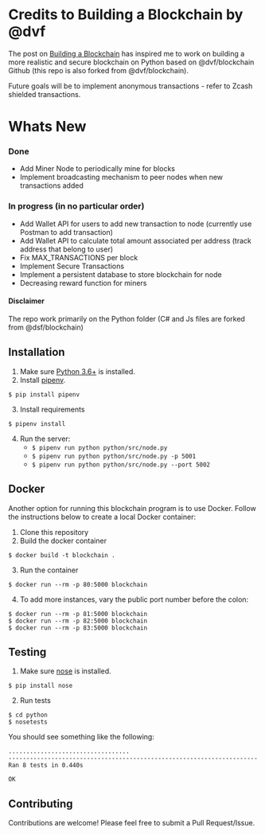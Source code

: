 # Credits to Building a Blockchain by @dvf

The post on [Building a Blockchain](https://medium.com/p/117428612f46) has inspired me to work on building a more realistic and secure  blockchain on Python based on @dvf/blockchain Github (this repo is also forked from @dvf/blockchain).

Future goals will be to implement anonymous transactions - refer to Zcash shielded transactions. 

# Whats New
### Done
- Add Miner Node to periodically mine for blocks 
- Implement broadcasting mechanism to peer nodes when new transactions added

### In progress (in no particular order)
- Add Wallet API for users to add new transaction to node (currently use Postman to add transaction)
- Add Wallet API to calculate total amount associated per address (track address that belong to user)
- Fix MAX_TRANSACTIONS per block 
- Implement Secure Transactions
- Implement a persistent database to store blockchain for node
- Decreasing reward function for miners

#### Disclaimer
The repo work primarily on the Python folder (C# and Js files are forked from @dsf/blockchain)

## Installation

1. Make sure [Python 3.6+](https://www.python.org/downloads/) is installed. 
2. Install [pipenv](https://github.com/kennethreitz/pipenv). 

```
$ pip install pipenv 
```
3. Install requirements  
```
$ pipenv install 
``` 

4. Run the server:
    * `$ pipenv run python python/src/node.py` 
    * `$ pipenv run python python/src/node.py -p 5001`
    * `$ pipenv run python python/src/node.py --port 5002`
    
## Docker

Another option for running this blockchain program is to use Docker.  Follow the instructions below to create a local Docker container:

1. Clone this repository
2. Build the docker container

```
$ docker build -t blockchain .
```

3. Run the container

```
$ docker run --rm -p 80:5000 blockchain
```

4. To add more instances, vary the public port number before the colon:

```
$ docker run --rm -p 81:5000 blockchain
$ docker run --rm -p 82:5000 blockchain
$ docker run --rm -p 83:5000 blockchain
```

## Testing

1. Make sure [nose](https://nose.readthedocs.io/en/latest/) is installed.

```
$ pip install nose
```
2. Run tests
```
$ cd python
$ nosetests
``` 
You should see something like the following: 

``` 
..................................
----------------------------------------------------------------------
Ran 8 tests in 0.440s

OK
``` 

## Contributing

Contributions are welcome! Please feel free to submit a Pull Request/Issue.

